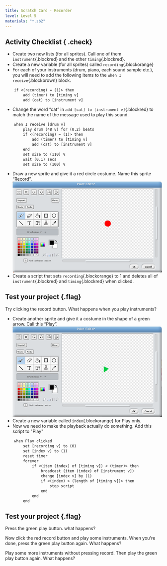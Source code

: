 ```yaml
---
title: Scratch Card - Recorder
level: Level 5
materials: "*.sb2"
---
```


## Activity Checklist { .check}

+ Create two new lists (for all sprites). Call one of them `instrument`{.blockred} and the other `timing`{.blockred}.
+ Create a new variable (for all sprites) called `recording`{.blockorange}
+ For each of your instruments (drum, piano, each sound sample etc.), you will need to add the following items to the `when I receive`{.blockbrown} block.
```blocks
    if <(recording) = (1)> then
        add (timer) to [timing v]
        add (cat) to [instrument v]
```

+ Change the word “cat” in `add [cat] to [instrument v]`{.blockred} to match the name of the message used to play this sound.
```blocks
    when I receive [drum v]
        play drum (48 v) for (0.2) beats
        if <(recording) = (1)> then
            add (timer) to [timing v]
            add (cat) to [instrument v]
        end
        set size to (110) %
        wait (0.1) secs
        set size to (100) %
```

+ Draw a new sprite and give it a red circle costume. Name this sprite “Record”. ![record costume](record-costume.png)
+ Create a script that sets `recording`{.blockorange} to 1 and deletes all of `instrument`{.blockred} and `timing`{.blockred} when clicked.

## Test your project {.flag}

Try clicking the record button. What happens when you play instruments?

+ Create another sprite and give it a costume in the shape of a green arrow.  Call this “Play”. ![play costume](play-costume.png)
+ Create a new variable called `index`{.blockorange} for Play only.
+ Now we need to make the playback actually do something. Add this script to "Play"
```blocks
    when Play clicked
        set [recording v] to (0)
        set [index v] to (1)
        reset timer
        forever
            if <(item (index) of [timing v]) < (timer)> then
                broadcast (item (index) of [instrument v])
                change [index v] by (1)
                if <(index) > (length of [timing v])> then
                    stop script
                end
            end
        end
```

## Test your project {.flag}

Press the green play button. what happens?

Now click the red record button and play some instruments. When you're done, press the green play button again. What happens?

Play some more instruments without pressing record. Then play the green play button again. What happens?
